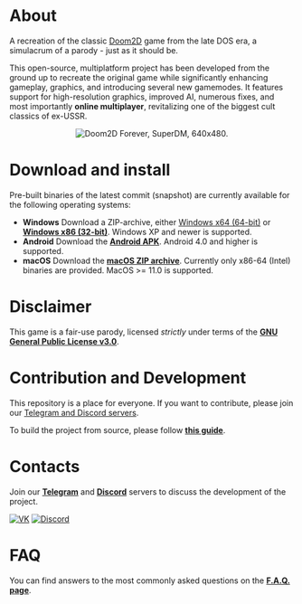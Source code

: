 # About
A recreation of the classic [Doom2D](https://doomwiki.org/wiki/Doom_2D) game from the late DOS era, a simulacrum of a parody - just as it should be.

This open-source, multiplatform project has been developed from the ground up to recreate the original game while significantly enhancing gameplay, graphics, and introducing several new gamemodes. It features support for high-resolution graphics, improved AI, numerous fixes, and most importantly **online multiplayer**, revitalizing one of the biggest cult classics of ex-USSR.
<p align="center">
    <img src="https://doom2d.org/doom2d_forever/about/DFsml.jpg" alt="Doom2D Forever, SuperDM, 640x480.">
</p>

# Download and install
Pre-built binaries of the latest commit (snapshot) are currently available for the following operating systems:
- **Windows** Download a ZIP-archive, either [Windows x64 (64-bit)](https://github.com/Doom2D/nixandroid/releases/latest/download/doom2df-mingw64.zip) or [**Windows x86 (32-bit)**](https://github.com/Doom2D/nixandroid/releases/latest/download/doom2df-mingw32.zip). Windows XP and newer is supported.
- **Android** Download the [**Android APK**](https://github.com/Doom2D/nixandroid/releases/latest/download/doom2df-android.apk). Android 4.0 and higher is supported.
- **macOS** Download the [**macOS ZIP archive**](https://github.com/Doom2D/nixandroid/releases/latest/download/doom2df-x86_64-apple-darwin.zip). Currently only x86-64 (Intel) binaries are provided. MacOS >= 11.0 is supported. 

# Disclaimer
This game is a fair-use parody, licensed _strictly_ under terms of the [**GNU General Public License v3.0**](https://github.com/Doom2D/Doom2D-Forever/blob/master/COPYING).

# Contribution and Development
This repository is a place for everyone. If you want to contribute, please join our [Telegram and Discord servers](#contacts).

To build the project from source, please follow [**this guide**](docs/DEVELOPMENT.md).

<a name="contacts"></a>
# Contacts
Join our [**Telegram**](https://t.me/doom2d) and [**Discord**](https://discord.gg/sGpJwMy) servers to discuss the development of the project.

[![VK](https://img.shields.io/badge/Telegram-2CA5E0?style=flat-squeare&logo=telegram&logoColor=white)](https://t.me/doom2d)
[![Discord](https://img.shields.io/badge/chat-Discord-8c9eff?logo=discord&logoColor=ffffff)](https://discord.gg/sGpJwMy)
# FAQ
You can find answers to the most commonly asked questions on the [**F.A.Q. page**](docs/FAQ.md).

